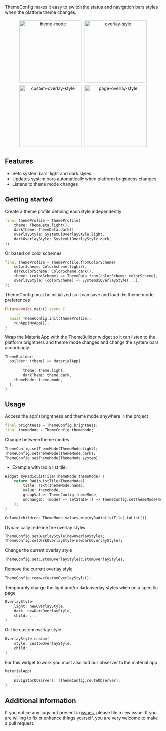 ThemeConfig makes it easy to switch the status and navigation bars styles when the platform theme changes.

<p align="center">
<img alt="theme-mode" src="https://user-images.githubusercontent.com/23039652/165973836-f6931c27-b65b-4cd0-b036-8a32d6b88a75.gif" width="200px" style="padding:4px">
<img alt="overlay-style" src="https://user-images.githubusercontent.com/23039652/165973823-dd95daa4-774c-46f9-9913-632b43c44207.gif" width="200px" style="padding:4px">
<img alt="custom-overlay-style" src="https://user-images.githubusercontent.com/23039652/165973827-91841c80-388b-4a57-8b4c-b428792ddda1.gif" width="200px" style="padding:4px">
<img alt="page-overlay-style" src="https://user-images.githubusercontent.com/23039652/165973830-bc9eeea6-ac1f-4521-b46b-30ea8f6e4531.gif" width="200px" style="padding:4px">
</p>

## Features

* Sets system bars' light and dark styles
* Updates system bars automatically when platform brightness changes
* Listens to theme mode changes

## Getting started

Create a theme profile defining each style independently

```dart
final themeProfile = ThemeProfile(
	theme: ThemeData.light(),
	darkTheme: ThemeData.dark(),
	overlayStyle: SystemUiOverlayStyle.light,
	darkOverlayStyle: SystemUiOverlayStyle.dark,
);
```

Or based on color schemes

```dart
final themeProfile = ThemeProfile.fromColorScheme(
	colorScheme: ColorScheme.light(),
	darkColorScheme: ColorScheme.dark(),
	theme: (colorScheme) => ThemeData.from(colorScheme: colorScheme),
	overlayStyle: (colorScheme) => SystemUiOverlayStyle(...),
);
```

ThemeConfig must be initialized so it can save and load the theme mode preferences

```dart
Future<void> main() async {
	...
  await ThemeConfig.init(themeProfile);
	runApp(MyApp());
}
```

Wrap the MaterialApp with the ThemeBuilder widget so it can listen to the platform brightness and theme mode changes and change the system bars accordingly

```dart
ThemeBuilder(
  builder: (theme) => MaterialApp(
		...
		theme: theme.light,
		darkTheme: theme.dark,
    themeMode: theme.mode,
  ),
)
```

## Usage

Access the app's brightness and theme mode anywhere in the project

```dart
final brightness = ThemeConfig.brightness;
final themeMode = ThemeConfig.themeMode;
```

Change between theme modes

```dart
ThemeConfig.setThemeMode(ThemeMode.light);
ThemeConfig.setThemeMode(ThemeMode.dark);
ThemeConfig.setThemeMode(ThemeMode.system);
```

* Example with radio list tile:

```dart
Widget myRadioListTile(ThemeMode themeMode) {
	return RadioListTile<ThemeMode>(
		title: Text(themeMode.name),
		value: themeMode,
		groupValue: ThemeConfig.themeMode,
		onChanged: (mode) => setState(() => ThemeConfig.setThemeMode(mode)),
	);
}
```

```dart
Column(children: ThemeMode.values.map(myRadioListTile).toList())
```

Dynamically redefine the overlay styles

```dart
ThemeConfig.setOverlayStyle(newOverlayStyle);
ThemeConfig.setDarkOverlayStyle(newDarkOverlayStyle);
```

Change the current overlay style

```dart
ThemeConfig.setCustomOverlayStyle(customOverlayStyle);
```

Remove the current overlay style

```dart
ThemeConfig.removeCustomOverlayStyle();
```

Temporarily change the light and/or dark overlay styles when on a specific page

```dart
OverlayStyle(
	light: newOverlayStyle,
	dark: newDarkOverlayStyle,
	child: ...
)
```

Or the custom overlay style

```dart
OverlayStyle.custom(
	style: customOverlayStyle,
	child: ...
)
```

For this widget to work you must also add our observer to the material app

```dart
MaterialApp(
	...
	navigatorObservers: [ThemeConfig.routeObserver],
)
```

## Additional information

If you notice any bugs not present in [issues](https://github.com/ggalambas/theme_config/issues), please file a new issue. If you are willing to fix or enhance things yourself, you are very welcome to make a pull request.
